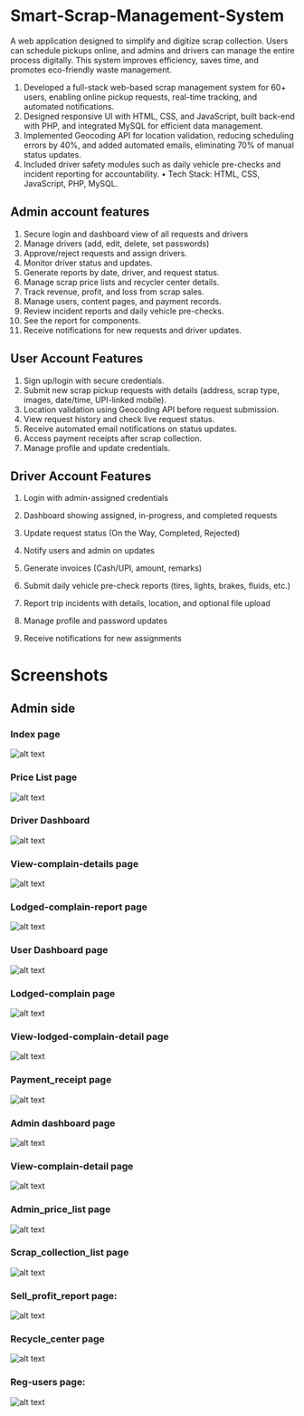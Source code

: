 # Smart-Scrap-Management-System
A web application designed to simplify and digitize scrap collection. Users can schedule pickups online, and admins and drivers can manage the entire process digitally. This system improves efficiency, saves time, and promotes eco-friendly waste management.
1. Developed a full-stack web-based scrap management system for 60+ users, enabling online pickup requests, real-time tracking, and automated notifications.
2. Designed responsive UI with HTML, CSS, and JavaScript, built back-end with PHP, and integrated MySQL for efficient data management.
3. Implemented Geocoding API for location validation, reducing scheduling errors by 40%, and added automated emails, eliminating 70% of manual status updates.
4. Included driver safety modules such as daily vehicle pre-checks and incident reporting for accountability.
• Tech Stack: HTML, CSS, JavaScript, PHP, MySQL.



## Admin account features
1. Secure login and dashboard view of all requests and drivers
2. Manage drivers (add, edit, delete, set passwords)
3. Approve/reject requests and assign drivers.
4. Monitor driver status and updates.
5. Generate reports by date, driver, and request status.
6. Manage scrap price lists and recycler center details.
7. Track revenue, profit, and loss from scrap sales.
8. Manage users, content pages, and payment records.
9. Review incident reports and daily vehicle pre-checks.
10. See the report for components.
11. Receive notifications for new requests and driver updates.


## User Account Features
1. Sign up/login with secure credentials.
2. Submit new scrap pickup requests with details (address, scrap type, images, date/time, UPI-linked mobile).
3. Location validation using Geocoding API before request submission.
4. View request history and check live request status.
5. Receive automated email notifications on status updates.
6. Access payment receipts after scrap collection.
7. Manage profile and update credentials.

## Driver Account Features
1. Login with admin-assigned credentials

2. Dashboard showing assigned, in-progress, and completed requests

3. Update request status (On the Way, Completed, Rejected)

4. Notify users and admin on updates

5. Generate invoices (Cash/UPI, amount, remarks)

6. Submit daily vehicle pre-check reports (tires, lights, brakes, fluids, etc.)

7. Report trip incidents with details, location, and optional file upload

8. Manage profile and password updates

9. Receive notifications for new assignments

# Screenshots
## Admin side
### Index page

![alt text](logo/image-1.png)


### Price List page
![alt text](logo/image-2.png)

### Driver Dashboard
![alt text](logo/image-3.png)



### View-complain-details page
![alt text](logo/image-4.png)

### Lodged-complain-report page
![alt text](logo/image-5.png)

### User Dashboard page
![alt text](logo/image-6.png)

### Lodged-complain page
![alt text](logo/image-7.png)

### View-lodged-complain-detail page
![alt text](logo/image-8.png)


### Payment_receipt page
![alt text](logo/image-9.png)

### Admin dashboard page
![alt text](logo/image-10.png)

### View-complain-detail page
![alt text](logo/image-11.png)
### Admin_price_list page
![alt text](logo/image-12.png)
### Scrap_collection_list page
![alt text](logo/image-13.png)

### Sell_profit_report page:
![alt text](logo/image-14.png)

### Recycle_center page
![alt text](logo/image-15.png)

### Reg-users page:
![alt text](logo/image-16.png)
